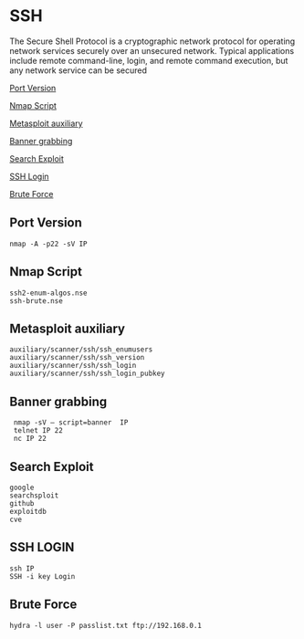   # SSH 
   
   The Secure Shell Protocol is a cryptographic network protocol for operating network services securely over an unsecured network. Typical applications include remote command-line, login, and remote command execution, but any network service can be secured 

[Port Version](#port-cersion)

[Nmap Script](#nmap-script)

[Metasploit auxiliary](#metasploit-auxiliary)

[Banner grabbing](#Banner-grabbing)

[Search Exploit](#Search-Exploit)

[SSH Login](#ssh-login)

[Brute Force](#brute-force)

    
## Port Version
   
    nmap -A -p22 -sV IP
       
## Nmap Script
    
    ssh2-enum-algos.nse
    ssh-brute.nse
 
## Metasploit auxiliary 
    
    auxiliary/scanner/ssh/ssh_enumusers
    auxiliary/scanner/ssh/ssh_version
    auxiliary/scanner/ssh/ssh_login 
    auxiliary/scanner/ssh/ssh_login_pubkey
    
## Banner grabbing
     
     nmap -sV — script=banner  IP
     telnet IP 22
     nc IP 22

     
## Search Exploit
    
    google
    searchsploit
    github
    exploitdb
    cve
    
  ## SSH LOGIN
    
    ssh IP
    SSH -i key Login
    
 ## Brute Force  
 
    hydra -l user -P passlist.txt ftp://192.168.0.1
